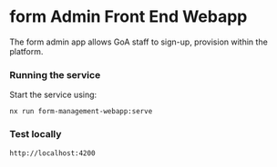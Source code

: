 # form Admin Front End Webapp

The form admin app allows GoA staff to sign-up, provision within the platform.

### Running the service

Start the service using:

```
nx run form-management-webapp:serve
```

### Test locally

```
http://localhost:4200
```
